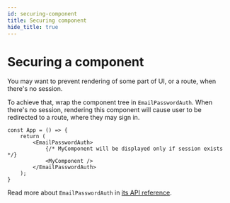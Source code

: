 ```yaml
---
id: securing-component
title: Securing component
hide_title: true
---
```


# Securing a component
You may want to prevent rendering of some part of UI, or a route, when
there's no session.

To achieve that, wrap the component tree in `EmailPasswordAuth`. When there's no session, rendering this component
will cause user to be redirected to a route, where they may sign in.

```tsx
const App = () => {
    return (
        <EmailPasswordAuth>
            {/* MyComponent will be displayed only if session exists */}
            <MyComponent />
        </EmailPasswordAuth>
    );
}
```

Read more about `EmailPasswordAuth` in [its API reference](/docs/auth-react/docs/emailpassword/email-password-auth).
